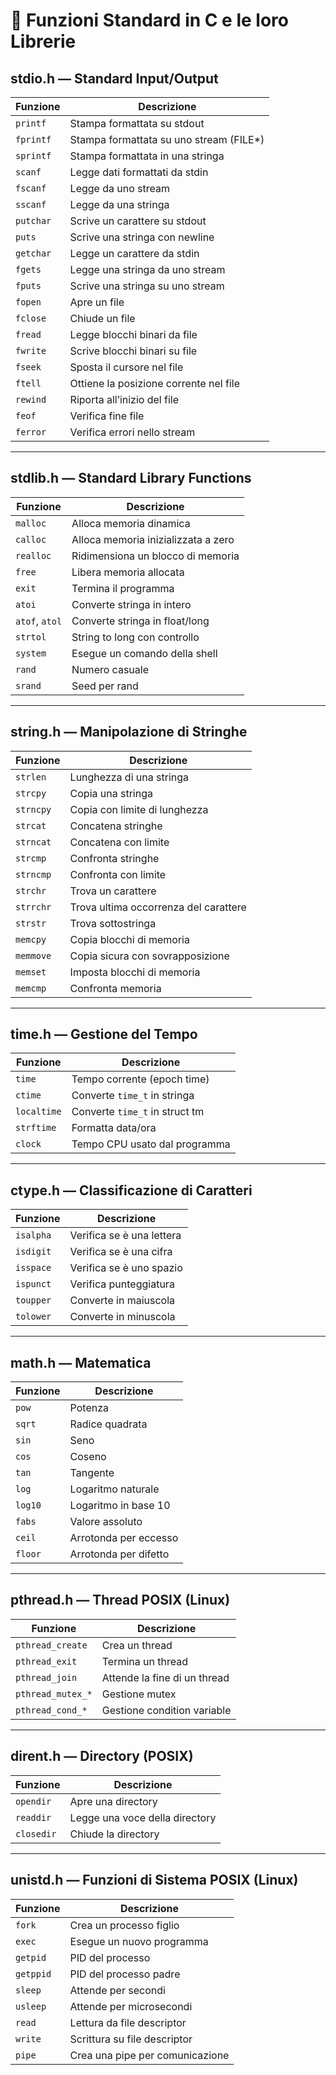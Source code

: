 # 📘 Funzioni Standard in C e le loro Librerie

## stdio.h — Standard Input/Output

| Funzione      | Descrizione                                   |
|---------------|-----------------------------------------------|
| `printf`      | Stampa formattata su stdout                   |
| `fprintf`     | Stampa formattata su uno stream (FILE*)       |
| `sprintf`     | Stampa formattata in una stringa              |
| `scanf`       | Legge dati formattati da stdin                |
| `fscanf`      | Legge da uno stream                           |
| `sscanf`      | Legge da una stringa                          |
| `putchar`     | Scrive un carattere su stdout                 |
| `puts`        | Scrive una stringa con newline                |
| `getchar`     | Legge un carattere da stdin                   |
| `fgets`       | Legge una stringa da uno stream               |
| `fputs`       | Scrive una stringa su uno stream              |
| `fopen`       | Apre un file                                  |
| `fclose`      | Chiude un file                                |
| `fread`       | Legge blocchi binari da file                  |
| `fwrite`      | Scrive blocchi binari su file                 |
| `fseek`       | Sposta il cursore nel file                    |
| `ftell`       | Ottiene la posizione corrente nel file        |
| `rewind`      | Riporta all’inizio del file                   |
| `feof`        | Verifica fine file                            |
| `ferror`      | Verifica errori nello stream                  |

---

## stdlib.h — Standard Library Functions

| Funzione      | Descrizione                                   |
|---------------|-----------------------------------------------|
| `malloc`      | Alloca memoria dinamica                       |
| `calloc`      | Alloca memoria inizializzata a zero           |
| `realloc`     | Ridimensiona un blocco di memoria             |
| `free`        | Libera memoria allocata                       |
| `exit`        | Termina il programma                          |
| `atoi`        | Converte stringa in intero                    |
| `atof`, `atol`| Converte stringa in float/long                |
| `strtol`      | String to long con controllo                  |
| `system`      | Esegue un comando della shell                 |
| `rand`        | Numero casuale                                |
| `srand`       | Seed per rand                                 |

---

## string.h — Manipolazione di Stringhe

| Funzione      | Descrizione                                   |
|---------------|-----------------------------------------------|
| `strlen`      | Lunghezza di una stringa                      |
| `strcpy`      | Copia una stringa                             |
| `strncpy`     | Copia con limite di lunghezza                 |
| `strcat`      | Concatena stringhe                            |
| `strncat`     | Concatena con limite                          |
| `strcmp`      | Confronta stringhe                            |
| `strncmp`     | Confronta con limite                          |
| `strchr`      | Trova un carattere                            |
| `strrchr`     | Trova ultima occorrenza del carattere         |
| `strstr`      | Trova sottostringa                            |
| `memcpy`      | Copia blocchi di memoria                      |
| `memmove`     | Copia sicura con sovrapposizione              |
| `memset`      | Imposta blocchi di memoria                    |
| `memcmp`      | Confronta memoria                             |

---

## time.h — Gestione del Tempo

| Funzione      | Descrizione                                   |
|---------------|-----------------------------------------------|
| `time`        | Tempo corrente (epoch time)                   |
| `ctime`       | Converte `time_t` in stringa                  |
| `localtime`   | Converte `time_t` in struct tm                |
| `strftime`    | Formatta data/ora                             |
| `clock`       | Tempo CPU usato dal programma                 |

---

## ctype.h — Classificazione di Caratteri

| Funzione      | Descrizione                                   |
|---------------|-----------------------------------------------|
| `isalpha`     | Verifica se è una lettera                     |
| `isdigit`     | Verifica se è una cifra                       |
| `isspace`     | Verifica se è uno spazio                      |
| `ispunct`     | Verifica punteggiatura                        |
| `toupper`     | Converte in maiuscola                         |
| `tolower`     | Converte in minuscola                         |

---

## math.h — Matematica

| Funzione      | Descrizione                                   |
|---------------|-----------------------------------------------|
| `pow`         | Potenza                                       |
| `sqrt`        | Radice quadrata                               |
| `sin`         | Seno                                          |
| `cos`         | Coseno                                        |
| `tan`         | Tangente                                      |
| `log`         | Logaritmo naturale                            |
| `log10`       | Logaritmo in base 10                          |
| `fabs`        | Valore assoluto                               |
| `ceil`        | Arrotonda per eccesso                         |
| `floor`       | Arrotonda per difetto                         |

---

## pthread.h — Thread POSIX (Linux)

| Funzione           | Descrizione                              |
|--------------------|------------------------------------------|
| `pthread_create`   | Crea un thread                           |
| `pthread_exit`     | Termina un thread                        |
| `pthread_join`     | Attende la fine di un thread             |
| `pthread_mutex_*`  | Gestione mutex                          |
| `pthread_cond_*`   | Gestione condition variable              |

---

## dirent.h — Directory (POSIX)

| Funzione      | Descrizione                                   |
|---------------|-----------------------------------------------|
| `opendir`     | Apre una directory                            |
| `readdir`     | Legge una voce della directory                |
| `closedir`    | Chiude la directory                           |

---

## unistd.h — Funzioni di Sistema POSIX (Linux)

| Funzione      | Descrizione                                   |
|---------------|-----------------------------------------------|
| `fork`        | Crea un processo figlio                       |
| `exec`        | Esegue un nuovo programma                     |
| `getpid`      | PID del processo                              |
| `getppid`     | PID del processo padre                        |
| `sleep`       | Attende per secondi                           |
| `usleep`      | Attende per microsecondi                      |
| `read`        | Lettura da file descriptor                    |
| `write`       | Scrittura su file descriptor                  |
| `pipe`        | Crea una pipe per comunicazione               |
